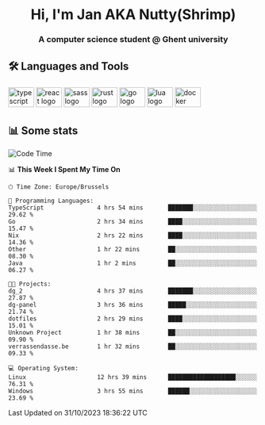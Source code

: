 <h1 align="center">Hi, I'm Jan AKA Nutty(Shrimp)</h1>
<h3 align="center">A computer science student @ Ghent university</h3>

<h2 align="left">🛠️ Languages and Tools</h2>

###

<div align="left">
  <img src="https://cdn.jsdelivr.net/gh/devicons/devicon/icons/typescript/typescript-original.svg" height="40" width="52" alt="typescript logo"  />
  <img src="https://cdn.jsdelivr.net/gh/devicons/devicon/icons/react/react-original.svg" height="40" width="52" alt="react logo"  />
  <img src="https://cdn.jsdelivr.net/gh/devicons/devicon/icons/sass/sass-original.svg" height="40" width="52" alt="sass logo"  />
  <img src="https://cdn.jsdelivr.net/gh/devicons/devicon/icons/rust/rust-plain.svg" height="40" width="52" alt="rust logo"  />
  <img src="https://cdn.jsdelivr.net/gh/devicons/devicon/icons/go/go-original.svg" height="40" width="52" alt="go logo"  />
  <img src="https://cdn.jsdelivr.net/gh/devicons/devicon/icons/lua/lua-original.svg" height="40" width="52" alt="lua logo"  />
  <img src="https://cdn.jsdelivr.net/gh/devicons/devicon/icons/docker/docker-original.svg" height="40" width="52" alt="docker logo"  />
</div>

<h2>📊 Some stats</h2>

<!--START_SECTION:waka-->
![Code Time](http://img.shields.io/badge/Code%20Time-3%2C850%20hrs%2026%20mins-blue)

📊 **This Week I Spent My Time On** 

```text
🕑︎ Time Zone: Europe/Brussels

💬 Programming Languages: 
TypeScript               4 hrs 54 mins       ███████░░░░░░░░░░░░░░░░░░   29.62 % 
Go                       2 hrs 34 mins       ████░░░░░░░░░░░░░░░░░░░░░   15.47 % 
Nix                      2 hrs 22 mins       ████░░░░░░░░░░░░░░░░░░░░░   14.36 % 
Other                    1 hr 22 mins        ██░░░░░░░░░░░░░░░░░░░░░░░   08.30 % 
Java                     1 hr 2 mins         ██░░░░░░░░░░░░░░░░░░░░░░░   06.27 % 

🐱‍💻 Projects: 
dg_2                     4 hrs 37 mins       ███████░░░░░░░░░░░░░░░░░░   27.87 % 
dg-panel                 3 hrs 36 mins       █████░░░░░░░░░░░░░░░░░░░░   21.74 % 
dotfiles                 2 hrs 29 mins       ████░░░░░░░░░░░░░░░░░░░░░   15.01 % 
Unknown Project          1 hr 38 mins        ██░░░░░░░░░░░░░░░░░░░░░░░   09.90 % 
verrassendasse.be        1 hr 32 mins        ██░░░░░░░░░░░░░░░░░░░░░░░   09.33 % 

💻 Operating System: 
Linux                    12 hrs 39 mins      ███████████████████░░░░░░   76.31 % 
Windows                  3 hrs 55 mins       ██████░░░░░░░░░░░░░░░░░░░   23.69 % 
```


 Last Updated on 31/10/2023 18:36:22 UTC
<!--END_SECTION:waka-->

